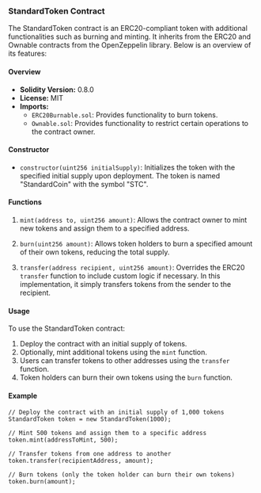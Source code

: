 ### StandardToken Contract

The StandardToken contract is an ERC20-compliant token with additional functionalities such as burning and minting. It inherits from the ERC20 and Ownable contracts from the OpenZeppelin library. Below is an overview of its features:

#### Overview

- **Solidity Version:** 0.8.0
- **License:** MIT
- **Imports:**
  - `ERC20Burnable.sol`: Provides functionality to burn tokens.
  - `Ownable.sol`: Provides functionality to restrict certain operations to the contract owner.

#### Constructor

- `constructor(uint256 initialSupply)`: Initializes the token with the specified initial supply upon deployment. The token is named "StandardCoin" with the symbol "STC".

#### Functions

1. `mint(address to, uint256 amount)`: Allows the contract owner to mint new tokens and assign them to a specified address.

2. `burn(uint256 amount)`: Allows token holders to burn a specified amount of their own tokens, reducing the total supply.

3. `transfer(address recipient, uint256 amount)`: Overrides the ERC20 `transfer` function to include custom logic if necessary. In this implementation, it simply transfers tokens from the sender to the recipient.

#### Usage

To use the StandardToken contract:
1. Deploy the contract with an initial supply of tokens.
2. Optionally, mint additional tokens using the `mint` function.
3. Users can transfer tokens to other addresses using the `transfer` function.
4. Token holders can burn their own tokens using the `burn` function.

#### Example

```solidity
// Deploy the contract with an initial supply of 1,000 tokens
StandardToken token = new StandardToken(1000);

// Mint 500 tokens and assign them to a specific address
token.mint(addressToMint, 500);

// Transfer tokens from one address to another
token.transfer(recipientAddress, amount);

// Burn tokens (only the token holder can burn their own tokens)
token.burn(amount);
```

